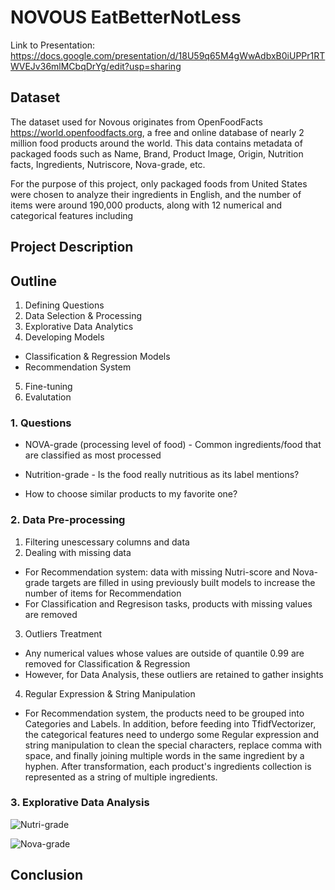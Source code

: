 # NOVOUS EatBetterNotLess


Link to Presentation: https://docs.google.com/presentation/d/18U59q65M4gWwAdbxB0iUPPr1RTWVEJv36mlMCbqDrYg/edit?usp=sharing

## Dataset
The dataset used for Novous originates from OpenFoodFacts https://world.openfoodfacts.org, a free and online database of nearly 2 million food products around the world. This data contains metadata of packaged foods such as Name, Brand, Product Image, Origin, Nutrition facts, Ingredients, Nutriscore, Nova-grade, etc.

For the purpose of this project, only packaged foods from United States were chosen to analyze their ingredients in English, and the number of items were around 190,000 products, along with 12 numerical and categorical features including

## Project Description


## Outline
1. Defining Questions
2. Data Selection & Processing
3. Explorative Data Analytics
4. Developing Models
  - Classification & Regression Models
  - Recommendation System
5. Fine-tuning
6. Evalutation


### 1. Questions 
- NOVA-grade (processing level of food) - Common ingredients/food that are classified as most processed

- Nutrition-grade - Is the food really nutritious as its label mentions?

- How to choose similar products to my favorite one?

### 2. Data Pre-processing
1. Filtering unescessary columns and data
2. Dealing with missing data
  - For Recommendation system: data with missing Nutri-score and Nova-grade targets are filled in using previously built models to increase the number of items for Recommendation
  - For Classification and Regresison tasks, products with missing values are removed
3. Outliers Treatment
  - Any numerical values whose values are outside of quantile 0.99 are removed for Classification & Regression
  - However, for Data Analysis, these outliers are retained to gather insights
4. Regular Expression & String Manipulation
  - For Recommendation system, the products need to be grouped into Categories and Labels. In addition, before feeding into TfidfVectorizer, the categorical features need to undergo some Regular expression and string manipulation to clean the special characters, replace comma with space, and finally joining multiple words in the same ingredient by a hyphen. After transformation, each product's ingredients collection is represented as a string of multiple ingredients.

### 3. Explorative Data Analysis

![Nutri-grade](https://raw.githubusercontent.com/thuminhle59/Novous_EatBetterNotLess/main/imgs/nutri.png)

![Nova-grade](https://raw.githubusercontent.com/thuminhle59/Novous_EatBetterNotLess/main/imgs/nova.png)

## Conclusion



